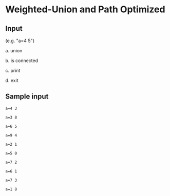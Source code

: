 # Weighted-Union and Path Optimized
## Input
(e.g. "a=4 5")

a. union

b. is connected

c. print

d. exit

## Sample input

`a=4 3`

`a=3 8`

`a=6 5`

`a=9 4`

`a=2 1`

`a=5 0`

`a=7 2`

`a=6 1`

`a=7 3`

`a=1 8`

